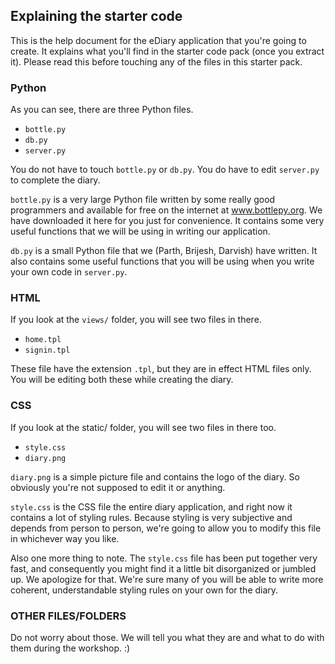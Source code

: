 Explaining the starter code
---------------------------

This is the help document for the eDiary application that you're
going to create. It explains what you'll find in the starter code pack (once you extract it).
Please read this before touching any of the files in this starter pack. 

### Python

As you can see, there are three Python files. 

- `bottle.py`
- `db.py`
- `server.py`

You do not have to touch `bottle.py` or `db.py`. You do have to edit
`server.py` to complete the diary. 

`bottle.py` is a very large Python file written by some really good programmers and
available for free on the internet at www.bottlepy.org. We have
downloaded it here for you just for convenience. It contains some
very useful functions that we will be using in writing our application. 

`db.py` is a small Python file that we (Parth, Brijesh, Darvish) have written. 
It also contains some useful functions that you will be using when you
write your own code in `server.py`. 

### HTML

If you look at the `views/` folder, you will see two files in there.

- `home.tpl`
- `signin.tpl`

These file have the extension `.tpl`, but they are in effect HTML files only.
You will be editing both these while creating the diary. 

### CSS

If you look at the static/ folder, you will see two files in there too.

- `style.css`
- `diary.png`

`diary.png` is a simple picture file and contains the logo of the diary. So
obviously you're not supposed to edit it or anything.

`style.css` is the CSS file the entire diary application, and right now it
contains a lot of styling rules. Because styling is very subjective and
depends from person to person, we're going to allow you to modify this file
in whichever way you like. 

Also one more thing to note. The `style.css` file has been put together very
fast, and consequently you might find it a little bit disorganized or
jumbled up. We apologize for that. We're sure many of you will be able to 
write more coherent, understandable styling rules on your own for the diary. 

### OTHER FILES/FOLDERS

Do not worry about those. We will tell you what they are and what to do with
them during the workshop. :)
